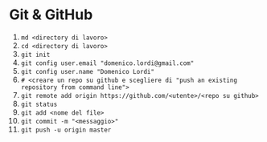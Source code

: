 # Git & GitHub

1. `md <directory di lavoro>`
1. `cd <directory di lavoro>`
1. `git init`
1. `git config user.email "domenico.lordi@gmail.com"`
1. `git config user.name "Domenico Lordi"`
1. `# <creare un repo su github e scegliere di "push an existing repository from command line">`
1. `git remote add origin https://github.com/<utente>/<repo su github>`
1. `git status`
1. `git add <nome del file>`
1. `git commit -m "<messaggio>"`
1. `git push -u origin master`